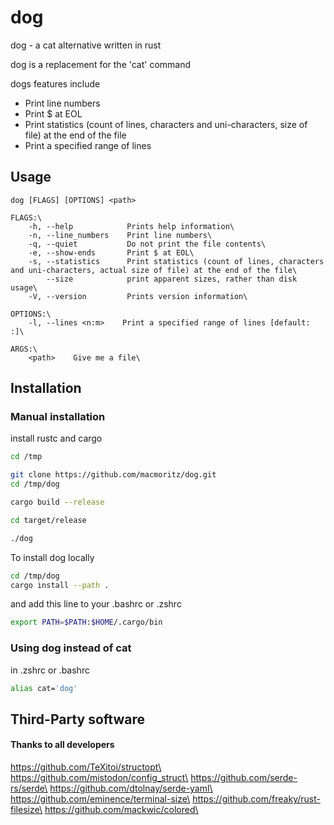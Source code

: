 # dog

dog - a cat alternative written in rust

dog is a replacement for the 'cat' command

dogs features include
- Print line numbers
- Print $ at EOL
- Print statistics (count of lines, characters and uni-characters, size of file) at the end of the file
- Print a specified range of lines

## Usage
    dog [FLAGS] [OPTIONS] <path>

    FLAGS:\
        -h, --help            Prints help information\
        -n, --line_numbers    Print line numbers\
        -q, --quiet           Do not print the file contents\
        -e, --show-ends       Print $ at EOL\
        -s, --statistics      Print statistics (count of lines, characters and uni-characters, actual size of file) at the end of the file\
            --size            print apparent sizes, rather than disk usage\
        -V, --version         Prints version information\

    OPTIONS:\
        -l, --lines <n:m>    Print a specified range of lines [default: :]\

    ARGS:\
        <path>    Give me a file\

## Installation


### Manual installation

install rustc and cargo

```bash
cd /tmp

git clone https://github.com/macmoritz/dog.git
cd /tmp/dog

cargo build --release

cd target/release

./dog
```

To install dog locally
```bash
cd /tmp/dog
cargo install --path .
```
and add this line to your .bashrc or .zshrc

```bash
export PATH=$PATH:$HOME/.cargo/bin
```
### Using dog instead of cat

in .zshrc or .bashrc
```bash
alias cat='dog'
```

## Third-Party software
#### Thanks to all developers
https://github.com/TeXitoi/structopt\
https://github.com/mistodon/config_struct\
https://github.com/serde-rs/serde\
https://github.com/dtolnay/serde-yaml\
https://github.com/eminence/terminal-size\
https://github.com/freaky/rust-filesize\
https://github.com/mackwic/colored\
